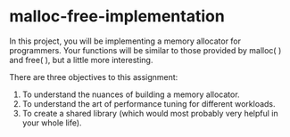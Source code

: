 # malloc-free-implementation
In this project, you will be implementing a memory allocator for programmers. Your functions will be similar to those provided by malloc( ) and free( ), but a little more interesting.


There are three objectives to this assignment:
1. To understand the nuances of building a memory allocator.
2. To understand the art of performance tuning for different workloads.
3. To create a shared library (which would most probably very helpful in your
whole life).
